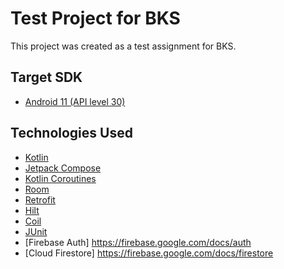 # Test Project for BKS

This project was created as a test assignment for BKS.
## Target SDK

- [Android 11 (API level 30)](https://developer.android.com/about/versions/11)
  
## Technologies Used
- [Kotlin](https://kotlinlang.org/)
- [Jetpack Compose](https://developer.android.com/jetpack/compose)
- [Kotlin Coroutines](https://kotlinlang.org/docs/coroutines-overview.html)
- [Room](https://developer.android.com/topic/libraries/architecture/room)
- [Retrofit](https://square.github.io/retrofit/)
- [Hilt](https://developer.android.com/training/dependency-injection/hilt-android)
- [Coil](https://coil-kt.github.io/coil/)
- [JUnit](https://junit.org/junit5/)
- [Firebase Auth] https://firebase.google.com/docs/auth
- [Cloud Firestore] https://firebase.google.com/docs/firestore
